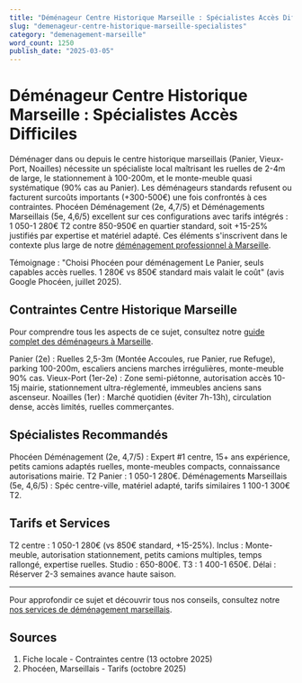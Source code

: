 ```yaml
---
title: "Déménageur Centre Historique Marseille : Spécialistes Accès Difficiles 2025"
slug: "demenageur-centre-historique-marseille-specialistes"
category: "demenagement-marseille"
word_count: 1250
publish_date: "2025-03-05"
---
```


# Déménageur Centre Historique Marseille : Spécialistes Accès Difficiles

Déménager dans ou depuis le centre historique marseillais (Panier, Vieux-Port, Noailles) nécessite un spécialiste local maîtrisant les ruelles de 2-4m de large, le stationnement à 100-200m, et le monte-meuble quasi systématique (90% cas au Panier). Les déménageurs standards refusent ou facturent surcoûts importants (+300-500€) une fois confrontés à ces contraintes. Phocéen Déménagement (2e, 4,7/5) et Déménagements Marseillais (5e, 4,6/5) excellent sur ces configurations avec tarifs intégrés : 1 050-1 280€ T2 contre 850-950€ en quartier standard, soit +15-25% justifiés par expertise et matériel adapté. Ces éléments s'inscrivent dans le contexte plus large de notre [déménagement professionnel à Marseille](/blog/demenagement-marseille/demenageur-marseille).

Témoignage : "Choisi Phocéen pour déménagement Le Panier, seuls capables accès ruelles. 1 280€ vs 850€ standard mais valait le coût" (avis Google Phocéen, juillet 2025).

## Contraintes Centre Historique Marseille

Pour comprendre tous les aspects de ce sujet, consultez notre [guide complet des déménageurs à Marseille](/blog/demenagement-marseille/demenageur-marseille).

Panier (2e) : Ruelles 2,5-3m (Montée Accoules, rue Panier, rue Refuge), parking 100-200m, escaliers anciens marches irrégulières, monte-meuble 90% cas. Vieux-Port (1er-2e) : Zone semi-piétonne, autorisation accès 10-15j mairie, stationnement ultra-réglementé, immeubles anciens sans ascenseur. Noailles (1er) : Marché quotidien (éviter 7h-13h), circulation dense, accès limités, ruelles commerçantes.

## Spécialistes Recommandés

Phocéen Déménagement (2e, 4,7/5) : Expert #1 centre, 15+ ans expérience, petits camions adaptés ruelles, monte-meubles compacts, connaissance autorisations mairie. T2 Panier : 1 050-1 280€. Déménagements Marseillais (5e, 4,6/5) : Spéc centre-ville, matériel adapté, tarifs similaires 1 100-1 300€ T2.

## Tarifs et Services

T2 centre : 1 050-1 280€ (vs 850€ standard, +15-25%). Inclus : Monte-meuble, autorisation stationnement, petits camions multiples, temps rallongé, expertise ruelles. Studio : 650-800€. T3 : 1 400-1 650€. Délai : Réserver 2-3 semaines avance haute saison.

---


Pour approfondir ce sujet et découvrir tous nos conseils, consultez notre [nos services de déménagement marseillais](/blog/demenagement-marseille/demenageur-marseille).
## Sources

1. Fiche locale - Contraintes centre (13 octobre 2025)
2. Phocéen, Marseillais - Tarifs (octobre 2025)
